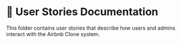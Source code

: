 # 📘 User Stories Documentation
This folder contains user stories that describe how users and admins interact with the Airbnb Clone system.
